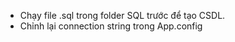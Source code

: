 - Chạy file .sql trong folder SQL trước để tạo CSDL.
- Chỉnh lại connection string trong App.config
